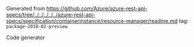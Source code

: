 Generated from https://github.com/Azure/azure-rest-api-specs/tree/../../../../../azure-rest-api-specs/specification/containerinstance/resource-manager/readme.md tag: `package-2018-02-preview`

Code generator 


